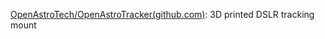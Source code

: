

[OpenAstroTech/OpenAstroTracker(github.com)](https://github.com/OpenAstroTech/OpenAstroTracker): 3D printed DSLR tracking mount




